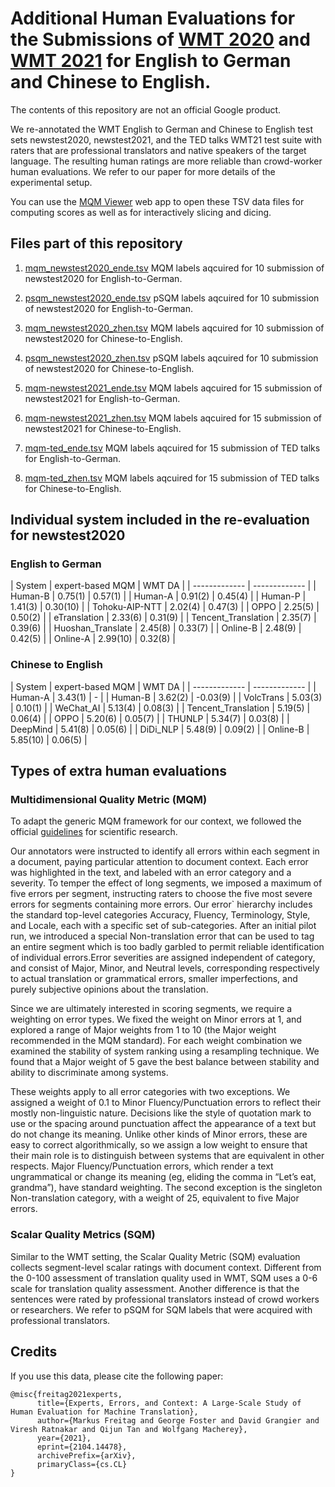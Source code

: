 # Additional Human Evaluations for the Submissions of [WMT 2020](http://www.statmt.org/wmt20/) and [WMT 2021](http://www.statmt.org/wmt21/) for English to German and Chinese to English.

The contents of this repository are not an official Google product.

We re-annotated the WMT English to German and Chinese to English test sets newstest2020, newstest2021, and the TED talks WMT21 test suite with raters that are professional translators and native speakers of the target language.
The resulting human ratings are more reliable than crowd-worker human evaluations. 
We refer to our paper for more details of the experimental setup.

You can use the [MQM Viewer](https://github.com/google-research/google-research/tree/master/mqm_viewer) web app to open these TSV data files for computing scores as well as for interactively slicing and dicing.

## Files part of this repository ##

1. [mqm_newstest2020_ende.tsv](newstest2020/ende/mqm_newstest2020_ende.tsv) MQM labels aqcuired for 10 submission of newstest2020 for English-to-German.

2. [psqm_newstest2020_ende.tsv](newstest2020/ende/psqm_newstest2020_ende.tsv) pSQM labels aqcuired for 10 submission of newstest2020 for English-to-German.

3. [mqm_newstest2020_zhen.tsv](newstest2020/zhen/mqm_newstest2020_zhen.tsv) MQM labels aqcuired for 10 submission of newstest2020 for Chinese-to-English.

4. [psqm_newstest2020_zhen.tsv](newstest2020/zhen/psqm_newstest2020_zhen.tsv) pSQM labels aqcuired for 10 submission of newstest2020 for Chinese-to-English.

5. [mqm-newstest2021_ende.tsv](newstest2021/ende/mqm-newstest2021_ende.tsv) MQM labels aqcuired for 15 submission of newstest2021 for English-to-German.

6. [mqm-newstest2021_zhen.tsv](newstest2021/zhen/mqm-newstest2021_zhen.tsv) MQM labels aqcuired for 15 submission of newstest2021 for Chinese-to-English.

7. [mqm-ted_ende.tsv](ted/ende/mqm-ted_ende.tsv) MQM labels aqcuired for 15 submission of TED talks for English-to-German.

8. [mqm-ted_zhen.tsv](ted/zhen/mqm-ted_zhen.tsv) MQM labels aqcuired for 15 submission of TED talks for Chinese-to-English.


## Individual system included in the re-evaluation for newstest2020 ##

### English to German ###

| System  | expert-based MQM | WMT DA |
| ------------- | ------------- |
| Human-B | 0.75(1) | 0.57(1) |
| Human-A | 0.91(2) | 0.45(4) |
| Human-P | 1.41(3) | 0.30(10) |
| Tohoku-AIP-NTT | 2.02(4) | 0.47(3) |
| OPPO | 2.25(5) | 0.50(2) |
| eTranslation | 2.33(6) | 0.31(9) |
| Tencent_Translation | 2.35(7) | 0.39(6) |
| Huoshan_Translate | 2.45(8) | 0.33(7) |
| Online-B | 2.48(9) | 0.42(5) |
| Online-A | 2.99(10) | 0.32(8) |

### Chinese to English ###

| System  | expert-based MQM | WMT DA |
| ------------- | ------------- |
| Human-A | 3.43(1) | - |
| Human-B | 3.62(2) | -0.03(9) |
| VolcTrans | 5.03(3) | 0.10(1) |
| WeChat_AI | 5.13(4) | 0.08(3) |
| Tencent_Translation | 5.19(5) | 0.06(4) |
| OPPO | 5.20(6) | 0.05(7) |
| THUNLP | 5.34(7) | 0.03(8) |
| DeepMind | 5.41(8) | 0.05(6) |
| DiDi_NLP | 5.48(9) | 0.09(2) |
| Online-B | 5.85(10) | 0.06(5) |


## Types of extra human evaluations ##
### Multidimensional Quality Metric (MQM) ###
To adapt the generic MQM framework for our context, we followed the official [guidelines](http://qt21.eu/downloads/MQM-usage-guidelines.pdf) for scientific research.

Our annotators were instructed to identify all errors within each segment in a document, paying particular attention to document context. Each error was highlighted in the text, and labeled with an error category and a severity. To temper the effect of long segments, we imposed a maximum of five errors per segment, instructing raters to choose the five most severe errors for segments containing more errors.
Our error` hierarchy includes the standard top-level categories Accuracy, Fluency, Terminology, Style, and Locale, each with a specific set of  sub-categories. After an initial pilot run, we introduced a special Non-translation error that can be used to tag an entire segment which is too badly garbled to permit reliable identification of individual errors.Error severities are assigned independent of category, and consist of Major, Minor, and Neutral levels, corresponding respectively to actual translation or grammatical errors, smaller imperfections, and purely subjective opinions about the translation. 

Since we are ultimately interested in scoring segments, we require a weighting on error types. We fixed the weight on Minor errors at 1, and explored a range of Major weights from 1 to 10 (the Major weight recommended in the MQM standard). For each weight combination we examined the stability of system ranking using a resampling technique. We found that a Major weight of 5 gave the best balance between stability and ability to discriminate among systems.

These weights apply to all error categories with two exceptions. We assigned a weight of 0.1 to Minor Fluency/Punctuation errors to reflect their mostly non-linguistic nature. Decisions like the style of quotation mark to use or the spacing around punctuation affect the appearance of a text but do not change its meaning. Unlike other kinds of Minor errors, these are easy to correct algorithmically, so we assign a low weight to ensure that their main role is to distinguish between systems that are equivalent in other respects. Major Fluency/Punctuation errors, which render a text ungrammatical or change its meaning (eg, eliding the comma in “Let’s eat, grandma”), have standard weighting.
The second exception is the singleton Non-translation category, with a weight of 25, equivalent to five Major errors.

### Scalar Quality Metrics (SQM) ###
Similar to the WMT setting, the Scalar Quality Metric (SQM) evaluation collects segment-level scalar ratings with document context. Different from the 0-100 assessment of translation quality used in WMT, SQM uses a 0-6 scale for
translation quality assessment. Another difference is that the sentences were rated by professional translators instead of crowd workers or researchers. We refer to pSQM for SQM labels that were acquired with professional translators.

## Credits ##

If you use this data, please cite the following paper:

```
@misc{freitag2021experts,
      title={Experts, Errors, and Context: A Large-Scale Study of Human Evaluation for Machine Translation}, 
      author={Markus Freitag and George Foster and David Grangier and Viresh Ratnakar and Qijun Tan and Wolfgang Macherey},
      year={2021},
      eprint={2104.14478},
      archivePrefix={arXiv},
      primaryClass={cs.CL}
}
```
